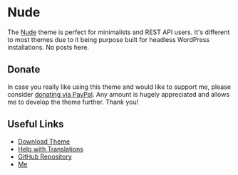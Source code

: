 # Nude

The [Nude](https://wordpress.org/themes/nude/) theme is perfect for minimalists and REST API users. It's different to most themes due to it being purpose built for headless WordPress installations. No posts here.

## Donate

In case you really like using this theme and would like to support me, please consider [donating via PayPal](https://www.paypal.me/dtj27). Any amount is hugely appreciated and allows me to develop the theme further. Thank you!

## Useful Links

- [Download Theme](https://wordpress.org/themes/nude/)
- [Help with Translations](https://translate.wordpress.org/projects/wp-themes/nude)
- [GitHub Repository](https://github.com/danieltj27/Nude)
- [Me](https://danieltj.uk/)

